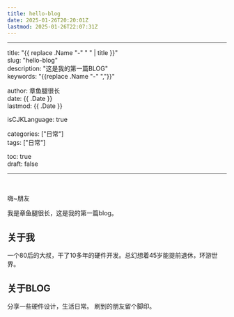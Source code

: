 ```yaml
---
title: hello-blog
date: 2025-01-26T20:20:01Z
lastmod: 2025-01-26T22:07:31Z
---
```


---

title: "{{ replace .Name "-" " " | title }}"  
slug: "hello-blog"  
description: "这是我的第一篇BLOG"  
keywords: "{{replace .Name "-" ","}}"

author: 章鱼腿很长  
date: {{ .Date }}  
lastmod: {{ .Date }}

isCJKLanguage: true

categories: ["日常"]  
tags: ["日常"]

toc: true  
draft: false

---

‍

<!--more-->

嗨~朋友

我是章鱼腿很长，这是我的第一篇blog。

## 关于我

一个80后的大叔，干了10多年的硬件开发。总幻想着45岁能提前退休，环游世界。

## 关于BLOG

分享一些硬件设计，生活日常。 刷到的朋友留个脚印。
